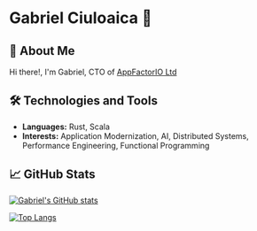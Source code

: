 # Gabriel Ciuloaica 🦀

## 🚀 About Me

Hi there!, I'm Gabriel, CTO of [AppFactorIO Ltd](https://appfactor.io)

## 🛠 Technologies and Tools
- **Languages:** Rust, Scala
- **Interests:** Application Modernization, AI, Distributed Systems, Performance Engineering, Functional Programming

## 📈 GitHub Stats

[![Gabriel's GitHub stats](https://github-readme-stats-beige-iota.vercel.app/api?username=devsprint&count_private=true&show_icons=true&theme=tokyonight)](https://github.com/devsprint)

[![Top Langs](https://github-readme-stats-beige-iota.vercel.app/api/top-langs/?username=devsprint&size_weight=0.5&count_weight=0.5&layout=compact)](https://github.com/devsprint/github-readme-stats)

<!--
**devsprint/devsprint** is a ✨ _special_ ✨ repository because its `README.md` (this file) appears on your GitHub profile.

Here are some ideas to get you started:

- 🔭 I’m currently working on ...
- 🌱 I’m currently learning ...
- 👯 I’m looking to collaborate on ...
- 🤔 I’m looking for help with ...
- 💬 Ask me about ...
- 📫 How to reach me: ...
- 😄 Pronouns: ...
- ⚡ Fun fact: ...
-->
